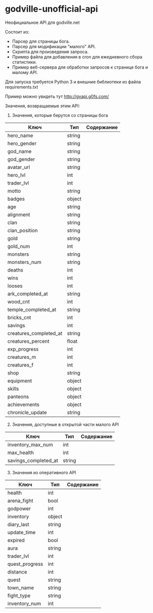 # godville-unofficial-api

Неофициальное API для godville.net

Состоит из:
* Парсер для страницы бога.
* Парсер для модификации "малого" API.
* Скрипта для произведения запроса.
* Пример файла для добавления в cron для ежедневного сбора статистики.
* Пример веб-сервера для обработки запросов к странице бога и малому API.

Для запуска требуется Python 3 и внешние библиотеки из файла requirements.txt

Пример можно увидеть тут http://gvapi.g0fs.com/

Значения, возвращаемые этим API:

1. Значения, которые берутся со страницы бога

|Ключ|Тип|Содержание|
|--- | --- | ---
|hero_name|string
|hero_gender|string
|god_name|string
|god_gender|string
|avatar_url|string
|hero_lvl|int
|trader_lvl|int
|motto|string
|badges|object
|age|string
|alignment|string
|clan|string
|clan_position|string
|gold|string
|gold_num|int
|monsters|string
|monsters_num|string
|deaths|int
|wins|int
|looses|int
|ark_completed_at|string
|wood_cnt|int
|temple_completed_at|string
|bricks_cnt|int
|savings|int
|creatures_completed_at|string
|creatures_percent|float
|exp_progress|int
|creatures_m|int
|creatures_f|int
|shop|string
|equipment|object
|skills|object
|panteons|object
|achievements|object
|chronicle_update|string

2. Значения, доступные в открытой части малого API

Ключ|Тип|Содержание|
--- | --- | ---
inventory_max_num|int
max_health|int
savings_completed_at|string

3. Значения из оперативного API

|Ключ|Тип|Содержание|
|--- | --- | ---
|health|int
|arena_fight|bool
|godpower|int
|inventory|object
|diary_last|string
|update_time|int
|expired|bool
|aura|string
|trader_lvl|int
|quest_progress|int
|distance|int
|quest|string
|town_name|string
|fight_type|string
|inventory_num|int
